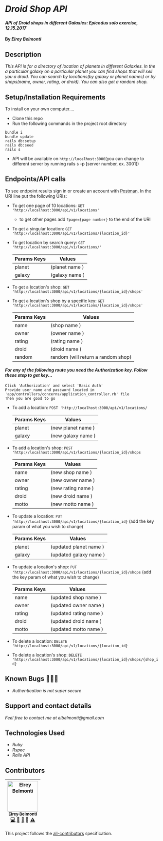 # _Droid Shop API_

#### _API of Droid shops in different Galaxies: Epicodus solo exercise, 12.15.2017_

#### By _**Elrey Belmonti**_

## Description

_This API is for a directory of location of planets in different Galaxies. In the a particular galaxy on a particular planet you can find shops that will sell you a droid. You can search by locations(by galaxy or planet names) or by shops(name, owner, rating, or droid). You can also get a random shop._

## Setup/Installation Requirements
To install on your own computer....

* Clone this repo
* Run the following commands in the project root directory

```
bundle i
bundle update
rails db:setup
rails db:seed
rails s
```

* API will be available on `http://localhost:3000`(you can change to different server by running rails s -p [server number, ex. 3001])

## Endpoints/API calls

To see endpoint results sign in or create an account with [Postman](https://www.getpostman.com/).
In the URI line put the following URIs:

* To get one page of 10 locations:
  `GET 'http://localhost:3000/api/v1/locations'`
  * to get other pages add `?page={page number}` to the end of the URI
* To get a singular location:
  `GET 'http://localhost:3000/api/v1/locations/{location_id}'`
* To get location by search query:
  `GET 'http://localhost:3000/api/v1/locations/'`
  
  Params Keys | Values
  --- | ---
  planet | (planet name )
  galaxy | (galaxy name )

* To get a location's shop:
  `GET 'http://localhost:3000/api/v1/locations/{location_id}/shops'`
* To get a location's shop by a specific key:
  `GET 'http://localhost:3000/api/v1/locations/{location_id}/shops'`
  
  Params Keys | Values
  --- | ---
  name | (shop name )
  owner | (owner name )
  rating | (rating name )
  droid | (droid name )
  random | random (will return a random shop)

#### _For any of the following route you need the Authorization key. Follow these step to get key..._
```
Click 'Authorization' and select 'Basic Auth'
Provide user name and password located in 'app/controllers/concerns/application_controller.rb' file
Then you are good to go

```

* To add a location:
  `POST 'http://localhost:3000/api/v1/locations/`
  
  Params Keys | Values
  ------ | ------
  planet      | (new planet name )
  galaxy      | (new galaxy name )
  
* To add a location's shop:
  `POST 'http://localhost:3000/api/v1/locations/{location_id}/shops`
  
  Params Keys | Values
  ------ | ------
  name        | (new shop name )
  owner      | (new owner name )
  rating      | (new rating name )
  droid      | (new droid name )
  motto     | (new motto name )
  
* To update a location:
  `PUT 'http://localhost:3000/api/v1/locations/{location_id}`
  (add the key param of what you wish to change)
  
  Params Keys | Values
  ------ | ------
  planet      | (updated planet name )
  galaxy      | (updated galaxy name )

* To update a location's shop:
  `PUT 'http://localhost:3000/api/v1/locations/{location_id}/shops`
  (add the key param of what you wish to change)
  
  Params Keys | Values
  ------ | ------
  name        | (updated shop name )
  owner      | (updated owner name )
  rating      | (updated rating name )
  droid      | (updated droid name )
  motto     | (updated motto name )
  
* To delete a location:
  `DELETE 'http://localhost:3000/api/v1/locations/{location_id}`
  
* To delete a location's shop:
  `DELETE 'http://localhost:3000/api/v1/locations/{location_id}/shops/{shop_id}`

## Known Bugs 🐛🐛🐛

* _Authentication is not super secure_

## Support and contact details

_Feel free to contact me at elbelmonti@gmail.com_

## Technologies Used

* _Ruby_
* _Rspec_
* _Rails API_

## Contributors

<!-- Contributors START
Elrey_Belmonti ElreyB https://github.com/ElreyB code doc bug design tests
Contributors END -->
<!-- Contributors table START -->
| <img src="https://avatars.githubusercontent.com/ElreyB?s=100" width="100" alt="Elrey Belmonti" /><br />[<sub>Elrey Belmonti</sub>](https://github.com/ElreyB)<br />[💻](https://github.com/ElreyB/word-definer/commits?author=ElreyB) [📖](https://github.com/ElreyB/word-definer/commits?author=ElreyB) [🐛](https://github.com/ElreyB/word-definer/issues?q=author%3AElreyB) 🎨 [⚠️](https://github.com/ElreyB/word-definer/commits?author=ElreyB) |
| :---: |
<!-- Contributors table END -->
This project follows the [all-contributors](https://github.com/kentcdodds/all-contributors) specification.
